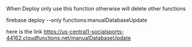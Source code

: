 When Deploy only use this function otherwise will delete other functions

firebase deploy --only functions:manualDatabaseUpdate

here is the link
https://us-central1-socialsports-44162.cloudfunctions.net/manualDatabaseUpdate

